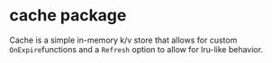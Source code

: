 # cache package

Cache is a simple in-memory k/v store that allows for custom `OnExpire`functions and a `Refresh` option to allow for lru-like behavior.
